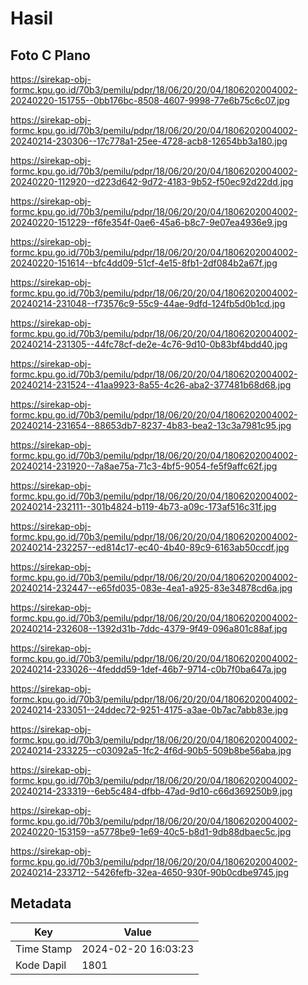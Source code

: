 # Hasil

## Foto C Plano

https://sirekap-obj-formc.kpu.go.id/70b3/pemilu/pdpr/18/06/20/20/04/1806202004002-20240220-151755--0bb176bc-8508-4607-9998-77e6b75c6c07.jpg

https://sirekap-obj-formc.kpu.go.id/70b3/pemilu/pdpr/18/06/20/20/04/1806202004002-20240214-230306--17c778a1-25ee-4728-acb8-12654bb3a180.jpg

https://sirekap-obj-formc.kpu.go.id/70b3/pemilu/pdpr/18/06/20/20/04/1806202004002-20240220-112920--d223d642-9d72-4183-9b52-f50ec92d22dd.jpg

https://sirekap-obj-formc.kpu.go.id/70b3/pemilu/pdpr/18/06/20/20/04/1806202004002-20240220-151229--f6fe354f-0ae6-45a6-b8c7-9e07ea4936e9.jpg

https://sirekap-obj-formc.kpu.go.id/70b3/pemilu/pdpr/18/06/20/20/04/1806202004002-20240220-151614--bfc4dd09-51cf-4e15-8fb1-2df084b2a67f.jpg

https://sirekap-obj-formc.kpu.go.id/70b3/pemilu/pdpr/18/06/20/20/04/1806202004002-20240214-231048--f73576c9-55c9-44ae-9dfd-124fb5d0b1cd.jpg

https://sirekap-obj-formc.kpu.go.id/70b3/pemilu/pdpr/18/06/20/20/04/1806202004002-20240214-231305--44fc78cf-de2e-4c76-9d10-0b83bf4bdd40.jpg

https://sirekap-obj-formc.kpu.go.id/70b3/pemilu/pdpr/18/06/20/20/04/1806202004002-20240214-231524--41aa9923-8a55-4c26-aba2-377481b68d68.jpg

https://sirekap-obj-formc.kpu.go.id/70b3/pemilu/pdpr/18/06/20/20/04/1806202004002-20240214-231654--88653db7-8237-4b83-bea2-13c3a7981c95.jpg

https://sirekap-obj-formc.kpu.go.id/70b3/pemilu/pdpr/18/06/20/20/04/1806202004002-20240214-231920--7a8ae75a-71c3-4bf5-9054-fe5f9affc62f.jpg

https://sirekap-obj-formc.kpu.go.id/70b3/pemilu/pdpr/18/06/20/20/04/1806202004002-20240214-232111--301b4824-b119-4b73-a09c-173af516c31f.jpg

https://sirekap-obj-formc.kpu.go.id/70b3/pemilu/pdpr/18/06/20/20/04/1806202004002-20240214-232257--ed814c17-ec40-4b40-89c9-6163ab50ccdf.jpg

https://sirekap-obj-formc.kpu.go.id/70b3/pemilu/pdpr/18/06/20/20/04/1806202004002-20240214-232447--e65fd035-083e-4ea1-a925-83e34878cd6a.jpg

https://sirekap-obj-formc.kpu.go.id/70b3/pemilu/pdpr/18/06/20/20/04/1806202004002-20240214-232608--1392d31b-7ddc-4379-9f49-096a801c88af.jpg

https://sirekap-obj-formc.kpu.go.id/70b3/pemilu/pdpr/18/06/20/20/04/1806202004002-20240214-233026--4feddd59-1def-46b7-9714-c0b7f0ba647a.jpg

https://sirekap-obj-formc.kpu.go.id/70b3/pemilu/pdpr/18/06/20/20/04/1806202004002-20240214-233051--24ddec72-9251-4175-a3ae-0b7ac7abb83e.jpg

https://sirekap-obj-formc.kpu.go.id/70b3/pemilu/pdpr/18/06/20/20/04/1806202004002-20240214-233225--c03092a5-1fc2-4f6d-90b5-509b8be56aba.jpg

https://sirekap-obj-formc.kpu.go.id/70b3/pemilu/pdpr/18/06/20/20/04/1806202004002-20240214-233319--6eb5c484-dfbb-47ad-9d10-c66d369250b9.jpg

https://sirekap-obj-formc.kpu.go.id/70b3/pemilu/pdpr/18/06/20/20/04/1806202004002-20240220-153159--a5778be9-1e69-40c5-b8d1-9db88dbaec5c.jpg

https://sirekap-obj-formc.kpu.go.id/70b3/pemilu/pdpr/18/06/20/20/04/1806202004002-20240214-233712--5426fefb-32ea-4650-930f-90b0cdbe9745.jpg


## Metadata

| Key        | Value               |
| ---------- | ------------------- |
| Time Stamp | 2024-02-20 16:03:23 |
| Kode Dapil | 1801                |



